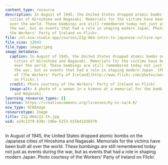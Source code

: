 ```yaml
---
content_type: resource
description: In August of 1945, the United States dropped atomic bombs on the Japanese
  cities of Hiroshima and Nagasaki. Memorials for the victims have been built all
  over the world. These bombings are still remembered today not just as events during
  the war, but as events that had a role in shaping modern Japan. Photo courtesy of
  the Workers' Party of Ireland on Flickr.
file: /ol-ocw-studio-app/courses/21g-064-intro-to-japanese-culture-spring-2012/a19c2379830c106e5253b15b41d38379_21g-064s12-th.jpg
file_size: 12843
file_type: image/jpeg
image_metadata:
  caption: In August of 1945, the United States dropped atomic bombs on the Japanese
    cities of Hiroshima and Nagasaki. Memorials for the victims have been built all
    over the world. These bombings are still remembered today not just as events during
    the war, but as events that had a role in shaping modern Japan. (Photo courtesy
    of [The Workers' Party of Ireland](http://www.flickr.com/photos/workerspartyireland/2741133626/)
    on Flickr.)
  credit: Photo courtesy of the Workers' Party of Ireland on Flickr.
  image-alt: A photo of a woman in a kimono at a memorial for the bombing or Hiroshima
    and Nagasaki.
learning_resource_types: []
license: https://creativecommons.org/licenses/by-nc-sa/4.0/
ocw_type: OCWImage
resourcetype: Image
title: 21g-064s12-th.jpg
uid: a19c2379-830c-106e-5253-b15b41d38379
---
```

In August of 1945, the United States dropped atomic bombs on the Japanese cities of Hiroshima and Nagasaki. Memorials for the victims have been built all over the world. These bombings are still remembered today not just as events during the war, but as events that had a role in shaping modern Japan. Photo courtesy of the Workers' Party of Ireland on Flickr.